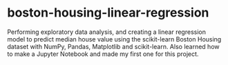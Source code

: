 # boston-housing-linear-regression
Performing exploratory data analysis, and creating a linear regression model to predict median house value using the scikit-learn Boston Housing dataset with NumPy, Pandas, Matplotlib and scikit-learn. Also learned how to make a Jupyter Notebook and made my first one for this project.
